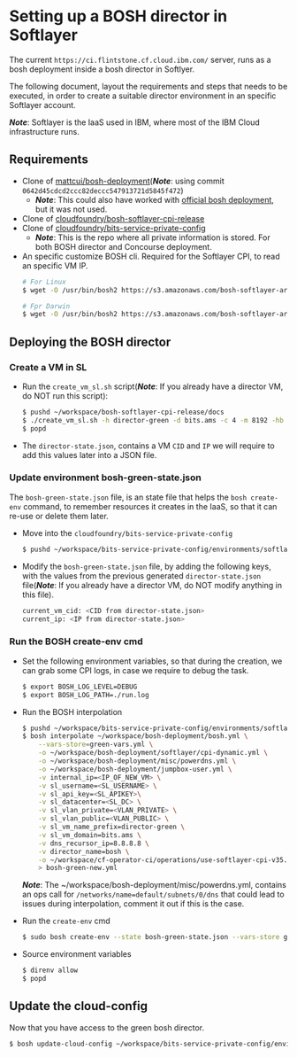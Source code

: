 
# Setting up a BOSH director in Softlayer

The current `https://ci.flintstone.cf.cloud.ibm.com/` server, runs as a bosh deployment inside 
a bosh director in Softlyer.

The following document, layout the requirements and steps that needs to be executed, in order to create a suitable
director environment in an specific Softlayer account.


_**Note**_:  Softlayer is the IaaS used in IBM, where most of the IBM Cloud infrastructure runs.


## Requirements
- Clone of [mattcui/bosh-deployment](https://ci.flintstone.cf.cloud.ibm.com/)(_**Note**_: using commit `0642d45cdcd2ccc82deccc547913721d5845f472`)
    - _**Note**_: This could also have worked with [official bosh deployment](https://github.com/cloudfoundry/bosh-deployment), but it was not used.
- Clone of [cloudfoundry/bosh-softlayer-cpi-release](https://github.com/cloudfoundry/bosh-softlayer-cpi-release)
- Clone of [cloudfoundry/bits-service-private-config](https://github.com/cloudfoundry/bits-service-private-config)
    - _**Note**_: This is the repo where all private information is stored. For both BOSH director and Concourse
    deployment.
- An specific customize BOSH cli. Required for the Softlayer CPI, to read an specific VM IP.
    ```bash
    # For Linux
    $ wget -O /usr/bin/bosh2 https://s3.amazonaws.com/bosh-softlayer-artifacts/bosh-cli-5.4.0.1-softlayer-linux-amd64 &&    chmod +x /usr/bin/bosh2

    # Fpr Darwin
    $ wget -O /usr/bin/bosh2 https://s3.amazonaws.com/bosh-softlayer-artifacts/bosh-cli-5.4.0.1-softlayer-darwin-amd64 &&   chmod +x /usr/bin/bosh2
    ```

## Deploying the BOSH director

### Create a VM in SL


- Run the `create_vm_sl.sh` script(_**Note**_: If you already have a director VM, do NOT run this script):
    ```bash
    $ pushd ~/workspace/bosh-softlayer-cpi-release/docs
    $ ./create_vm_sl.sh -h director-green -d bits.ams -c 4 -m 8192 -hb true -dc <dc> -uv <public_vlan> -iv <private_vlan> -u <account_user> -k <account_api_key>  > director-state.json
    $ popd
    ```
- The `director-state.json`, contains a VM `CID` and `IP` we will require to add this values later into a JSON file.


### Update environment bosh-green-state.json
The `bosh-green-state.json` file, is an state file that helps the `bosh create-env` command,
to remember resources it creates in the IaaS, so that it can re-use or delete them later.

- Move into the `cloudfoundry/bits-service-private-config`
    ```bash
    $ pushd ~/workspace/bits-service-private-config/environments/softlayer/director
    ```
- Modify the `bosh-green-state.json` file, by adding the following keys, with the values from the previous generated
`director-state.json` file(_**Note**_: If you already have a director VM, do NOT modify anything in this file).
    ```bash
    current_vm_cid: <CID from director-state.json>
    current_ip: <IP from director-state.json>
    ```

### Run the BOSH create-env cmd

- Set the following environment variables, so that during the creation,
we can grab some CPI logs, in case we require to debug the task.
    ```bash
    $ export BOSH_LOG_LEVEL=DEBUG
    $ export BOSH_LOG_PATH=./run.log
    ```
- Run the BOSH interpolation
    ```bash
    $ pushd ~/workspace/bits-service-private-config/environments/softlayer/director
    $ bosh interpolate ~/workspace/bosh-deployment/bosh.yml \
        --vars-store=green-vars.yml \
        -o ~/workspace/bosh-deployment/softlayer/cpi-dynamic.yml \
        -o ~/workspace/bosh-deployment/misc/powerdns.yml \
        -o ~/workspace/bosh-deployment/jumpbox-user.yml \
        -v internal_ip=<IP_OF_NEW_VM> \
        -v sl_username=<SL_USERNAME> \
        -v sl_api_key=<SL_APIKEY>\
        -v sl_datacenter=<SL_DC> \
        -v sl_vlan_private=<VLAN_PRIVATE> \
        -v sl_vlan_public=<VLAN_PUBLIC> \
        -v sl_vm_name_prefix=director-green \
        -v sl_vm_domain=bits.ams \
        -v dns_recursor_ip=8.8.8.8 \
        -v director_name=bosh \
        -o ~/workspace/cf-operator-ci/operations/use-softlayer-cpi-v35.yml \
        > bosh-green-new.yml
    ```
    _**Note**_: The ~/workspace/bosh-deployment/misc/powerdns.yml, contains an ops call
    for `/networks/name=default/subnets/0/dns` that could lead to issues during interpolation,
    comment it out if this is the case. 

- Run the `create-env` cmd
    ```bash
    $ sudo bosh create-env --state bosh-green-state.json --vars-store green-vars.yml bosh-green-new.yml
    ```

- Source environment variables
    ```bash
    $ direnv allow
    $ popd
    ```

## Update the cloud-config

Now that you have access to the green bosh director.

```bash
$ bosh update-cloud-config ~/workspace/bits-service-private-config/environments/softlayer/cloud-config.yml
```
